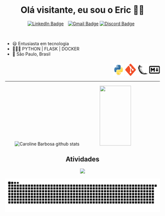 <h1 align="center">Olá visitante, eu sou o Eric 🖖🏾</h1>
<div align="center">
  <a href="https://www.linkedin.com/in/eric-sh/" style="display: inline-block; margin-right: 10px;">
    <img src="https://img.shields.io/badge/LinkedIn-0077B5?style=for-the-badge&logo=linkedin&logoColor=white" alt="LinkedIn Badge" />
  </a> <a href="mailto:ericshantos13@gmail.com" style="display: inline-block;">
    <img src="https://img.shields.io/badge/Gmail-D14836?style=for-the-badge&logo=gmail&logoColor=white" alt="Gmail Badge" />
  </a> <a href="https://discord.com/users/borosh." style="display: inline-block; margin-right: 10px;">
    <img src="https://img.shields.io/badge/Discord-7289DA?style=for-the-badge&logo=discord&logoColor=white" alt="Discord Badge" />
  </a>
</div>

<br>
<br>

- 😃 Entusiasta em tecnologia
- 👨🏾‍💻 PYTHON | FLASK | DOCKER
- 📌 São Paulo, Brasil 

  

<h3></h3>
<div align="right">
  <img alt="Python" height="40" width="35" src="https://raw.githubusercontent.com/devicons/devicon/master/icons/python/python-original.svg">
  <img alt="Git" height="40" width="35" src="https://raw.githubusercontent.com/devicons/devicon/master/icons/git/git-plain.svg">
  <img alt="Flask" height="40" width="35" src="https://raw.githubusercontent.com/devicons/devicon/master/icons/flask/flask-original.svg">
  <img alt="MarkDown" height="40" width="35" src="https://raw.githubusercontent.com/devicons/devicon/master/icons/markdown/markdown-original.svg">
</div>

<hr>

<div align="center">  
  <img width="41%" height="195px" src="https://github-readme-stats.vercel.app/api?username=ericshantos&show_icons=true&count_private=true&hide_border=true&title_color=ff91a4&icon_color=ff91a4&text_color=c9d1d9&bg_color=0d1117" alt="Caroline Barbosa github stats" /> 
  <img width="45%" height="195px" src="https://github-readme-stats.vercel.app/api/top-langs/?username=ericshantos&layout=compact&hide_border=true&title_color=ff91a4&text_color=ff91a4&bg_color=0d1117" />
</div>



<h2 align='Center'>Atividades</h2>
<!-- visitors count  -->

<p align="center" >   
  <img src="https://profile-counter.glitch.me/ericshantos/count.svg" />  
</p>

<!-- github workflow  .-->

<div  align='Center'>
  <picture>
    <source media="(prefers-color-scheme: dark)" srcset="https://raw.githubusercontent.com/ericshantos/ericshantos/output/github-contribution-grid-snake-dark.svg">
    <source media="(prefers-color-scheme: light)" srcset="https://raw.githubusercontent.com/ericshantos/ericshantos/output/github-contribution-grid-snake.svg">
    <img alt="github contribution grid snake animation" src="https://raw.githubusercontent.com/ericshantos/ericshantos/output/github-contribution-grid-snake.svg">
  </picture>
</div>
